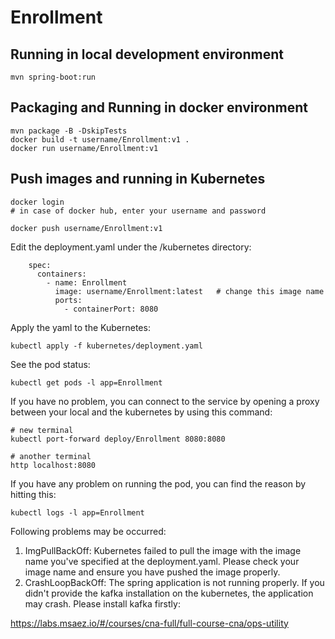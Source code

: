 # Enrollment

## Running in local development environment

```
mvn spring-boot:run
```

## Packaging and Running in docker environment

```
mvn package -B -DskipTests
docker build -t username/Enrollment:v1 .
docker run username/Enrollment:v1
```

## Push images and running in Kubernetes

```
docker login 
# in case of docker hub, enter your username and password

docker push username/Enrollment:v1
```

Edit the deployment.yaml under the /kubernetes directory:
```
    spec:
      containers:
        - name: Enrollment
          image: username/Enrollment:latest   # change this image name
          ports:
            - containerPort: 8080

```

Apply the yaml to the Kubernetes:
```
kubectl apply -f kubernetes/deployment.yaml
```

See the pod status:
```
kubectl get pods -l app=Enrollment
```

If you have no problem, you can connect to the service by opening a proxy between your local and the kubernetes by using this command:
```
# new terminal
kubectl port-forward deploy/Enrollment 8080:8080

# another terminal
http localhost:8080
```

If you have any problem on running the pod, you can find the reason by hitting this:
```
kubectl logs -l app=Enrollment
```

Following problems may be occurred:

1. ImgPullBackOff:  Kubernetes failed to pull the image with the image name you've specified at the deployment.yaml. Please check your image name and ensure you have pushed the image properly.
1. CrashLoopBackOff: The spring application is not running properly. If you didn't provide the kafka installation on the kubernetes, the application may crash. Please install kafka firstly:

https://labs.msaez.io/#/courses/cna-full/full-course-cna/ops-utility

